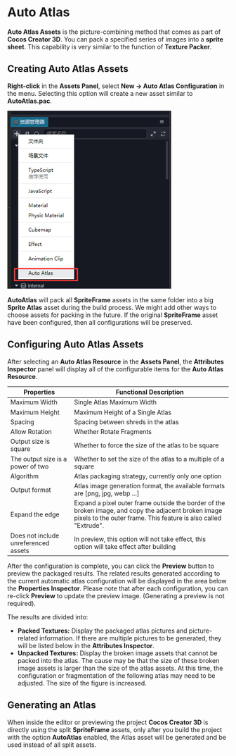 # Auto Atlas

**Auto Atlas Assets** is the picture-combining method that comes as part of __Cocos Creator 3D__. You can pack a specified series of images into a __sprite sheet__. This capability is very similar to the function of __Texture Packer__.

## Creating Auto Atlas Assets

__Right-click__ in the **Assets Panel**, select **New -> Auto Atlas Configuration** in the menu. Selecting this option will create a new asset similar to **AutoAtlas.pac**.

![create auto atlas](auto-atlas/create-auto-atlas.jpg)

**AutoAtlas** will pack all **SpriteFrame** assets in the same folder into a big **Sprite Atlas** asset during the build process. We might add other ways to choose assets for packing in the future. If the original **SpriteFrame** asset have been configured, then all configurations will be preserved.

## Configuring Auto Atlas Assets

After selecting an **Auto Atlas Resource** in the __Assets Panel__, the **Attributes Inspector** panel will display all of the configurable items for the **Auto Atlas Resource**.

| Properties | Functional Description
| -------------- | ----------- |
| Maximum Width | Single Atlas Maximum Width |
| Maximum Height | Maximum Height of a Single Atlas |
| Spacing | Spacing between shreds in the atlas |
| Allow Rotation | Whether Rotate Fragments |
| Output size is square | Whether to force the size of the atlas to be square |
| The output size is a power of two | Whether to set the size of the atlas to a multiple of a square |
| Algorithm | Atlas packaging strategy, currently only one option |
| Output format | Atlas image generation format, the available formats are [png, jpg, webp ...] |
| Expand the edge | Expand a pixel outer frame outside the border of the broken image, and copy the adjacent broken image pixels to the outer frame. This feature is also called "Extrude". |
| Does not include unreferenced assets | In preview, this option will not take effect, this option will take effect after building |

After the configuration is complete, you can click the **Preview** button to preview the packaged results. The related results generated according to the current automatic atlas configuration will be displayed in the area below the **Properties Inspector**. Please note that after each configuration, you can re-click **Preview** to update the preview image. (Generating a preview is not required).

The results are divided into:
   - __Packed Textures:__ Display the packaged atlas pictures and picture-related information. If there are multiple pictures to be generated, they will be listed below in the **Attributes Inspector**.
   - __Unpacked Textures:__ Display the broken image assets that cannot be packed into the atlas. The cause may be that the size of these broken image assets is larger than the size of the atlas assets. At this time, the configuration or fragmentation of the following atlas may need to be adjusted. The size of the figure is increased.

## Generating an Atlas

When inside the editor or previewing the project __Cocos Creator 3D__ is directly using the split **SpriteFrame** assets, only after you build the project with the option **AutoAtlas** enabled, the Atlas asset will be generated and be used instead of all split assets.